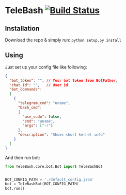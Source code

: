 # TeleBash [![Build Status](https://travis-ci.com/sadmonad/TeleBash.svg?branch=master)](https://travis-ci.com/sadmonad/TeleBash)

## Installation

Download the repo & simply run: `python setup.py install`

## Using
Just set up your config file like following:
```json
{
  "bot_token": "", // Your bot token from BotFather,
  "chat_id": "",   // User id
  "bot_commands":
  [
    {
      "telegram_cmd": "uname",
      "bash_cmd":
      {
        "use_sudo": false,
        "cmd": "uname",
        "args": ["-r"]
      },
      "description": "Shows short kernel info"
    }
  ]
}
```

And then run bot:
```python
from TeleBash.core.bot.Bot import TeleBashBot


BOT_CONFIG_PATH = './default_config.json'
bot = TeleBashBot(BOT_CONFIG_PATH)
bot.run()
```